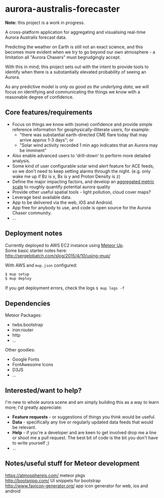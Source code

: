 # aurora-australis-forecaster

<p><strong>Note:</strong> this project is a work in progress.</p>
A cross-platform application for aggregating and visualising real-time Aurora Australis forecast data.

Predicting the weather on Earth is still not an exact science, and this becomes more evident when we try to 
go beyond our own atmosphere - a limitation all "Aurora Chasers" must begrudgingly accept. 

With this in mind; this project sets out with the intent to provide tools to identify when 
there is a substantially elevated probability of seeing an Aurora.

As any predictive model is _only as good as the underlying data_, we will focus on 
identifying and communicating the things we know with a reasonable degree of confidence.

## Core features/requirements
<ul>
	<li>Focus on things we know with (some) confidence and provide simple reference information for geophysically-illiterate users, for example: 
		<ul>
	        <li>"there was substantial earth-directed CME flare today that may arrive approx 1-3 days"; or</li>
	        <li>"Solar wind activity recorded 1 min ago indicates that an Aurora may be imminent" </li>
	    </ul>	
	</li>    
	<li>Also enable advanced users to 'drill-down' to perform more detailed analysis.</li>
	<li>Some kind of user configurable solar wind alert feature for ACE feeds, so we don't need to keep setting alarms through the night. (e.g. only wake me up if Bz is x, Bx is y and Proton Density is z)</li>
	<li>Define the major impacting factors, and develop an <a href="https://github.com/danwild/aurora-australis-forecaster/wiki/Forecast-Calculation-Methodology">aggregated metric scale</a> to roughly quantify potential aurora quality</li>
	<li>Provide other useful spatial tools - light pollution, cloud cover maps?</li>
	<li>Leverage best available data.</li>
	<li>App to be delivered via the web, iOS and Android.</li>
	<li>App free for anybody to use, and code is open source for the Aurora Chaser community.</li>
	<li>...</li>
</ul>


## Deployment notes
Currently deployed to AWS EC2 instance using <a href="https://github.com/arunoda/meteor-up">Meteor Up</a>.<br/>
Some basic starter notes here: <a href="http://sergelobatch.com/slog/2015/4/10/using-mup/">http://sergelobatch.com/slog/2015/4/10/using-mup/</a>

With AWS and `mup.json` configured:

```bash
$ mup setup 
$ mup deploy
```

If you get deployment errors, check the logs `$ mup logs -f`


## Dependencies
Meteor Packages:
<ul>
	<li>twbs:bootstrap</li>
	<li>iron:router</li>
	<li>http</li>
	<li>...</li>
</ul>	
Other goodies:
<ul>
	<li>Google Fonts</li>
	<li>FontAwesome Icons</li>
	<li>D3JS</li>
	<li>...</li>
</ul>


## Interested/want to help?
I'm new to whole aurora scene and am simply building this as a way to learn more; I'd greatly appreciate: 
<ul>
	<li><strong>Feature requests</strong> - or suggestions of things you think would be useful.</li>
	<li><strong>Data</strong> - specifically any live or regularly updated data feeds that would be relevant.</li>
	<li><strong>Help</strong> - if you're a developer and are keen to get involved drop me a line or shoot me a pull request. 
	The best bit of code is the bit you don't have to write yourself ;)</li>
	<li>...</li>
</ul>	


## Notes/useful stuff for Meteor development

https://atmospherejs.com/ meteor pkgs<br/>
http://bootsnipp.com/ UI snippets for bootstrap<br/>
http://www.favicon-generator.org/ app icon generator for web, ios and android<br/>
 
 

